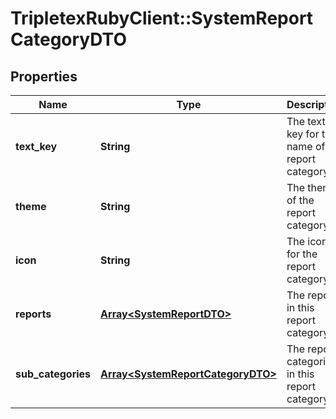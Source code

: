 # TripletexRubyClient::SystemReportCategoryDTO

## Properties
Name | Type | Description | Notes
------------ | ------------- | ------------- | -------------
**text_key** | **String** | The text key for the name of the report category | [optional] 
**theme** | **String** | The theme of the report category | [optional] 
**icon** | **String** | The icon for the report category | [optional] 
**reports** | [**Array&lt;SystemReportDTO&gt;**](SystemReportDTO.md) | The reports in this report category | [optional] 
**sub_categories** | [**Array&lt;SystemReportCategoryDTO&gt;**](SystemReportCategoryDTO.md) | The report categories in this report category | [optional] 


